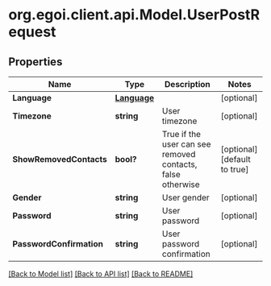 # org.egoi.client.api.Model.UserPostRequest
## Properties

Name | Type | Description | Notes
------------ | ------------- | ------------- | -------------
**Language** | [**Language**](Language.md) |  | [optional] 
**Timezone** | **string** | User timezone | [optional] 
**ShowRemovedContacts** | **bool?** | True if the user can see removed contacts, false otherwise | [optional] [default to true]
**Gender** | **string** | User gender | [optional] 
**Password** | **string** | User password | [optional] 
**PasswordConfirmation** | **string** | User password confirmation | [optional] 

[[Back to Model list]](../README.md#documentation-for-models) [[Back to API list]](../README.md#documentation-for-api-endpoints) [[Back to README]](../README.md)

